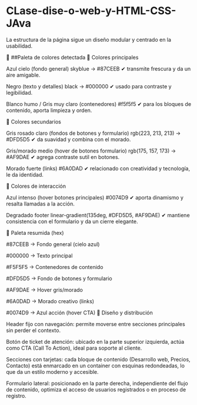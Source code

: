 # CLase-dise-o-web-y-HTML-CSS-JAva
La estructura de la página sigue un diseño modular y centrado en la usabilidad.


🎨 ##Paleta de colores detectada
🔹 Colores principales

Azul cielo (fondo general)
skyblue → #87CEEB
✔ transmite frescura y da un aire amigable.

Negro (texto y detalles)
black → #000000
✔ usado para contraste y legibilidad.

Blanco humo / Gris muy claro (contenedores)
#f5f5f5
✔ para los bloques de contenido, aporta limpieza y orden.

🔹 Colores secundarios

Gris rosado claro (fondos de botones y formulario)
rgb(223, 213, 213) → #DFD5D5
✔ da suavidad y combina con el morado.

Gris/morado medio (hover de botones formulario)
rgb(175, 157, 173) → #AF9DAE
✔ agrega contraste sutil en botones.

Morado fuerte (links)
#6A0DAD
✔ relacionado con creatividad y tecnología, le da identidad.

🔹 Colores de interacción

Azul intenso (hover botones principales)
#0074D9
✔ aporta dinamismo y resalta llamadas a la acción.

Degradado footer
linear-gradient(135deg, #DFD5D5, #AF9DAE)
✔ mantiene consistencia con el formulario y da un cierre elegante.

📌 Paleta resumida (hex)

#87CEEB → Fondo general (cielo azul)

#000000 → Texto principal

#F5F5F5 → Contenedores de contenido

#DFD5D5 → Fondo de botones y formulario

#AF9DAE → Hover gris/morado

#6A0DAD → Morado creativo (links)

#0074D9 → Azul acción (hover CTA)
📐 Diseño y distribución

Header fijo con navegación: permite moverse entre secciones principales sin perder el contexto.

Botón de ticket de atención: ubicado en la parte superior izquierda, actúa como CTA (Call To Action), ideal para soporte al cliente.

Secciones con tarjetas: cada bloque de contenido (Desarrollo web, Precios, Contacto) está enmarcado en un container con esquinas redondeadas, lo que da un estilo moderno y accesible.

Formulario lateral: posicionado en la parte derecha, independiente del flujo de contenido, optimiza el acceso de usuarios registrados o en proceso de registro.
